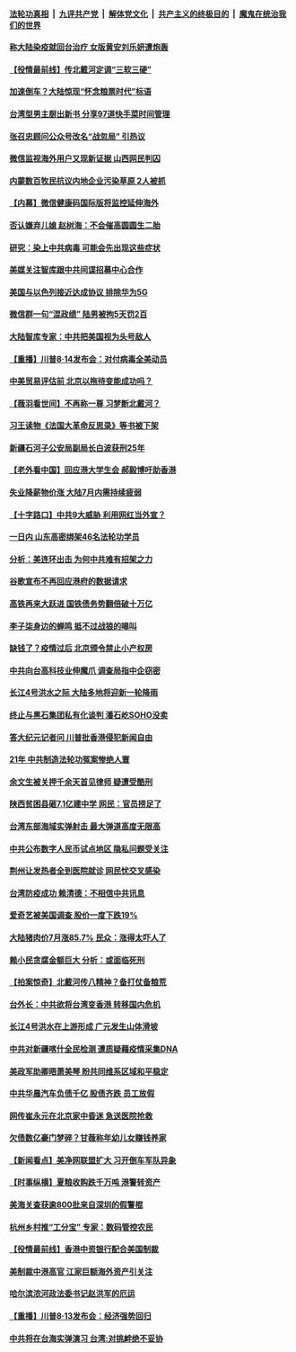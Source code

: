 

####  [法轮功真相](../../../../basic/blob/master/README.md?t=08150831) &nbsp;|&nbsp; [九评共产党](../../../../9ping.md/blob/master/README.md?t=08150831) &nbsp;|&nbsp; [解体党文化](../../../../jtdwh.md/blob/master/README.md?t=08150831)  &nbsp;|&nbsp; [共产主义的终极目的](../../../../gczydzjmd.md/blob/master/README.md?t=08150831) &nbsp;|&nbsp; [魔鬼在统治我们的世界](../../../../mgztzwmdsj.md/blob/master/README.md?t=08150831) 

#### [称大陆染疫就回台治疗 女版黄安刘乐妍遭炮轰](../pages/nsc413/n12331907.md?t=08150831) 

#### [【役情最前线】传北戴河定调“三软三硬”](../pages/nsc413/n12331648.md?t=08150831) 

#### [加速倒车？大陆惊现“怀念粮票时代”标语](../pages/nsc413/n12331785.md?t=08150831) 

#### [台湾型男主厨出新书 分享97道快手菜时间管理](../pages/nsc413/n12331540.md?t=08150831) 

#### [张召忠顾问公众号改名“战忽局” 引热议](../pages/nsc413/n12331816.md?t=08150831) 

#### [微信监视海外用户又现新证据 山西网民判囚](../pages/nsc413/n12331890.md?t=08150831) 

#### [内蒙数百牧民抗议内地企业污染草原 2人被抓](../pages/nsc413/n12331666.md?t=08150831) 

#### [【内幕】微信健康码国际版将监控延伸海外](../pages/nsc413/n12329397.md?t=08150831) 

#### [否认嫌弃儿媳 赵树海：不会催高圆圆生二胎](../pages/nsc413/n12331591.md?t=08150831) 

#### [研究：染上中共病毒 可能会先出现这些症状](../pages/nsc413/n12331696.md?t=08150831) 

#### [美媒关注智库跟中共间谍招募中心合作](../pages/nsc413/n12331715.md?t=08150831) 

#### [美国与以色列接近达成协议 排除华为5G](../pages/nsc413/n12331699.md?t=08150831) 

#### [微信群一句“混政绩” 陆男被拘5天罚2百](../pages/nsc413/n12331559.md?t=08150831) 

#### [大陆智库专家：中共把美国视为头号敌人](../pages/nsc413/n12331514.md?t=08150831) 

#### [【重播】川普8·14发布会：对付病毒全美动员](../pages/nsc413/n12330574.md?t=08150831) 

#### [中美贸易评估前 北京以拖待变能成功吗？](../pages/nsc413/n12331495.md?t=08150831) 

#### [【薇羽看世间】不再称一尊 习梦断北戴河？](../pages/nsc413/n12331597.md?t=08150831) 

#### [习王读物《法国大革命反思录》等书被下架](../pages/nsc413/n12331589.md?t=08150831) 

#### [新疆石河子公安局副局长白波获刑25年](../pages/nsc413/n12331120.md?t=08150831) 

#### [【老外看中国】回应港大学生会 郝毅博吁助香港](../pages/nsc413/n12331588.md?t=08150831) 

#### [失业降薪物价涨 大陆7月内需持续疲弱](../pages/nsc413/n12331373.md?t=08150831) 

#### [【十字路口】中共9大威胁 利用网红当外宣？](../pages/nsc413/n12329605.md?t=08150831) 

#### [一日内 山东高密绑架46名法轮功学员](../pages/nsc413/n12330757.md?t=08150831) 

#### [分析：美连环出击 为何中共难有招架之力](../pages/nsc413/n12330899.md?t=08150831) 

#### [谷歌宣布不再回应港府的数据请求](../pages/nsc413/n12331052.md?t=08150831) 

#### [高铁再来大跃进 国铁债务势翻倍破十万亿](../pages/nsc413/n12331068.md?t=08150831) 

#### [李子柒身边的蝉鸣 抵不过战狼的嗥叫](../pages/nsc413/n12331118.md?t=08150831) 

#### [缺钱了？疫情过后 北京颁令禁止小产权房](../pages/nsc413/n12330929.md?t=08150831) 

#### [中共向台高科技业伸魔爪 调查局指中企窃密](../pages/nsc413/n12330543.md?t=08150831) 

#### [长江4号洪水之际 大陆多地将迎新一轮降雨](../pages/nsc413/n12330866.md?t=08150831) 

#### [终止与黑石集团私有化谈判 潘石屹SOHO没卖](../pages/nsc413/n12330655.md?t=08150831) 

#### [答大纪元记者问 川普批香港侵犯新闻自由](../pages/nsc413/n12329504.md?t=08150831) 

#### [21年 中共制造法轮功冤案惨绝人寰](../pages/nsc413/n12328183.md?t=08150831) 

#### [余文生被关押千余天首见律师 疑遭受酷刑](../pages/nsc413/n12330541.md?t=08150831) 

#### [陕西贫困县砸7.1亿建中学 网民：官员捞足了](../pages/nsc413/n12330460.md?t=08150831) 

#### [台湾东部海域实弹射击 最大弹道高度无限高](../pages/nsc413/n12330496.md?t=08150831) 

#### [中共公布数字人民币试点地区 隐私问题受关注](../pages/nsc413/n12330347.md?t=08150831) 

#### [荆州让发热者全到医院就诊 网民忧交叉感染](../pages/nsc413/n12330106.md?t=08150831) 


#### [台湾防疫成功 赖清德：不相信中共讯息](../pages/nsc413/n12330458.md?t=08150831) 

#### [爱奇艺被美国调查 股价一度下跌19%](../pages/nsc413/n12329501.md?t=08150831) 

#### [大陆猪肉价7月涨85.7% 民众：涨得太吓人了](../pages/nsc413/n12329832.md?t=08150831) 

#### [赖小民贪腐金额巨大 分析：或面临死刑](../pages/nsc413/n12329835.md?t=08150831) 

#### [【拍案惊奇】北戴河传八精神？备打仗备粮荒](../pages/nsc413/n12329716.md?t=08150831) 

#### [台外长：中共欲将台湾变香港 转移国内危机](../pages/nsc413/n12329676.md?t=08150831) 

#### [长江4号洪水在上游形成 广元发生山体滑坡](../pages/nsc413/n12329622.md?t=08150831) 

#### [中共对新疆喀什全民检测 遭质疑藉疫情采集DNA](../pages/nsc413/n12329672.md?t=08150831) 

#### [美政军助卿晤萧美琴 盼共同维系区域和平稳定](../pages/nsc413/n12329625.md?t=08150831) 

#### [中共华晨汽车负债千亿 股债齐跌 员工放假](../pages/nsc413/n12329041.md?t=08150831) 

#### [网传崔永元在北京家中昏迷 急送医院抢救](../pages/nsc413/n12329177.md?t=08150831) 

#### [欠债数亿豪门梦碎？甘薇称年幼儿女赚钱养家](../pages/nsc413/n12328960.md?t=08150831) 

#### [【新闻看点】美净网联盟扩大 习开倒车军队异象](../pages/nsc413/n12328996.md?t=08150831) 

#### [【时事纵横】夏粮收购跌千万吨 港警转资产](../pages/nsc413/n12329013.md?t=08150831) 

#### [美海关查获逾800批来自深圳的假警棍](../pages/nsc413/n12329233.md?t=08150831) 

#### [杭州乡村推“工分宝” 专家：数码管控农民](../pages/nsc413/n12329120.md?t=08150831) 

#### [【役情最前线】香港中资银行配合美国制裁](../pages/nsc413/n12328831.md?t=08150831) 

#### [美制裁中港高官 江家巨额海外资产引关注](../pages/nsc413/n12329194.md?t=08150831) 

#### [哈尔滨浓河政法委书记赵洪军的厄运](../pages/nsc413/n12329009.md?t=08150831) 

#### [【重播】川普8·13发布会：经济强势回归](../pages/nsc413/n12328973.md?t=08150831) 

#### [中共将在台海实弹演习 台湾:对挑衅绝不妥协](../pages/nsc413/n12328917.md?t=08150831) 


